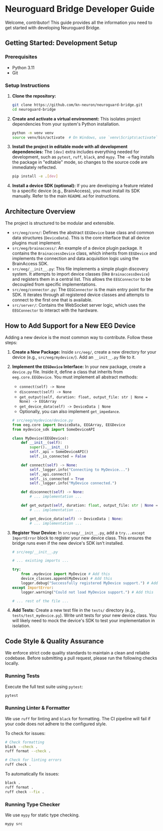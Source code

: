 # Neuroguard Bridge Developer Guide

Welcome, contributor! This guide provides all the information you need to get started with developing Neuroguard Bridge.

## Getting Started: Development Setup

### Prerequisites

-   Python 3.11
-   Git

### Setup Instructions

1.  **Clone the repository:**
    ```bash
    git clone https://github.com/kn-neuron/neuroguard-bridge.git
    cd neuroguard-bridge
    ```

2.  **Create and activate a virtual environment:**
    This isolates project dependencies from your system's Python installation.
    ```bash
    python -m venv venv
    source venv/bin/activate  # On Windows, use `venv\Scripts\activate`
    ```

3.  **Install the project in editable mode with all development dependencies:**
    The `[dev]` extra includes everything needed for development, such as `pytest`, `ruff`, `black`, and `mypy`. The `-e` flag installs the package in "editable" mode, so changes to the source code are immediately reflected.
    ```bash
    pip install -e .[dev]
    ```

4.  **Install a device SDK (optional):**
    If you are developing a feature related to a specific device (e.g., BrainAccess), you must install its SDK manually. Refer to the main `README.md` for instructions.

## Architecture Overview

The project is structured to be modular and extensible.

-   `src/eeg/core/`: Defines the abstract `EEGDevice` base class and common data structures (`DeviceData`). This is the core interface that all device plugins must implement.
-   `src/eeg/brainaccess/`: An example of a device plugin package. It contains the `BrainaccessDevice` class, which inherits from `EEGDevice` and implements the connection and data acquisition logic using the BrainAccess SDK.
-   `src/eeg/__init__.py`: This file implements a simple plugin discovery system. It attempts to import device classes (like `BrainaccessDevice`) and registers them in a central list. This allows the `EEGConnector` to be decoupled from specific implementations.
-   `src/eeg/connector.py`: The `EEGConnector` is the main entry point for the SDK. It iterates through all registered device classes and attempts to connect to the first one that is available.
-   `src/server/`: Contains the WebSocket server logic, which uses the `EEGConnector` to interact with the hardware.

## How to Add Support for a New EEG Device

Adding a new device is the most common way to contribute. Follow these steps:

1.  **Create a New Package:**
    Inside `src/eeg/`, create a new directory for your device (e.g., `src/eeg/mydevice/`). Add an `__init__.py` file to it.

2.  **Implement the `EEGDevice` Interface:**
    In your new package, create a `device.py` file. Inside it, define a class that inherits from `eeg.core.EEGDevice`. You must implement all abstract methods:
    -   `connect(self) -> None`
    -   `disconnect(self) -> None`
    -   `get_output(self, duration: float, output_file: str | None = None) -> EEGArray`
    -   `get_device_data(self) -> DeviceData | None`
    -   Optionally, you can also implement `get_impedance`.

    ```python
    # src/eeg/mydevice/device.py
    from eeg.core import DeviceData, EEGArray, EEGDevice
    from mydevice_sdk import SomeDeviceAPI

    class MyDevice(EEGDevice):
        def __init__(self):
            super().__init__()
            self._api = SomeDeviceAPI()
            self._is_connected = False

        def connect(self) -> None:
            self._logger.info("Connecting to MyDevice...")
            self._api.connect()
            self._is_connected = True
            self._logger.info("MyDevice connected.")

        def disconnect(self) -> None:
            # ... implementation ...

        def get_output(self, duration: float, output_file: str | None = None) -> EEGArray:
            # ... implementation ...

        def get_device_data(self) -> DeviceData | None:
            # ... implementation ...
    ```

3.  **Register Your Device:**
    In `src/eeg/__init__.py`, add a `try...except ImportError` block to register your new device class. This ensures the bridge runs even if the new device's SDK isn't installed.

    ```python
    # src/eeg/__init__.py

    # ... existing imports ...

    try:
        from .mydevice import MyDevice # Add this
        device_classes.append(MyDevice) # Add this
        logger.debug("Successfully registered MyDevice support.") # Add this
    except ImportError:
        logger.warning("Could not load MyDevice support.") # Add this

    # ... rest of the file ...
    ```

4.  **Add Tests:**
    Create a new test file in the `tests/` directory (e.g., `tests/test_mydevice.py`). Write unit tests for your new device class. You will likely need to mock the device's SDK to test your implementation in isolation.

## Code Style & Quality Assurance

We enforce strict code quality standards to maintain a clean and reliable codebase. Before submitting a pull request, please run the following checks locally.

### Running Tests

Execute the full test suite using `pytest`:
```bash
pytest
```

### Running Linter & Formatter

We use `ruff` for linting and `black` for formatting. The CI pipeline will fail if your code does not adhere to the configured style.

To check for issues:
```bash
# Check formatting
black --check .
ruff format --check .

# Check for linting errors
ruff check .
```

To automatically fix issues:
```bash
black .
ruff format .
ruff check --fix .
```

### Running Type Checker

We use `mypy` for static type checking.
```bash
mypy src
```